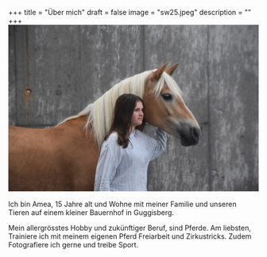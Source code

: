 +++
title = "Über mich"
draft = false
image = "sw25.jpeg"
description = ""
+++
![](sw25.jpeg)

Ich bin Amea, 15 Jahre alt und Wohne mit meiner Familie und unseren Tieren auf einem kleiner Bauernhof in Guggisberg.

Mein allergrösstes Hobby und zukünftiger Beruf, sind Pferde. Am liebsten, Trainiere ich mit meinem eigenen Pferd Freiarbeit und Zirkustricks. Zudem Fotografiere ich gerne und treibe Sport.